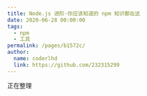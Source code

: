 ```yaml
---
title: Node.js 进阶-你应该知道的 npm 知识都在这
date: 2020-06-28 00:00:00
tags: 
  - npm
  - 工具
permalink: /pages/b1572c/
author: 
  name: coderlhd
  link: https://github.com/232315299
---
```


正在整理